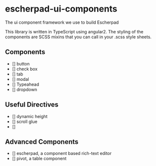 # escherpad-ui-components
The ui component framework we use to build Escherpad

This library is written in TypeScript using angular2. The styling of the components are SCSS mixins that you can call in your .scss style sheets.

## Components
- [] button
- [] check box
- [] tab
- [] modal
- [] Typeahead
- [] dropdown

## Useful Directives
- [] dynamic height
- [] scroll glue
- [] 

## Advanced Components
- [] escherpad, a component based rich-text editor
- [] pivot, a table component
